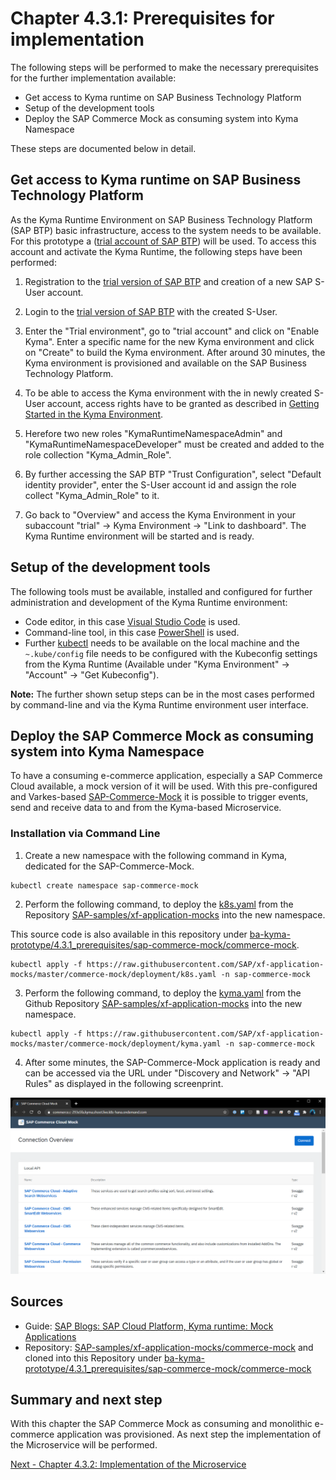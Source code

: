 # Chapter 4.3.1: Prerequisites for implementation

The following steps will be performed to make the necessary prerequisites for the further implementation available: 

* Get access to Kyma runtime on SAP Business Technology Platform
* Setup of the development tools
* Deploy the SAP Commerce Mock as consuming system into Kyma Namespace

These steps are documented below in detail.


## Get access to Kyma runtime on SAP Business Technology Platform

As the Kyma Runtime Environment on SAP Business Technology Platform (SAP BTP) basic infrastructure, access to the system needs to be available. For this prototype a ([trial account of SAP BTP](https://www.sap.com/cmp/td/sap-cloud-platform-trial.html)) will be used. To access this account and activate the Kyma Runtime, the following steps have been performed:

1. Registration to the [trial version of SAP BTP](https://www.sap.com/cmp/td/sap-cloud-platform-trial.html) and creation of a new SAP S-User account.

2. Login to the [trial version of SAP BTP](https://www.sap.com/cmp/td/sap-cloud-platform-trial.html) with the created S-User.

3. Enter the "Trial environment", go to "trial account" and click on "Enable Kyma". Enter a specific name for the new Kyma environment and click on "Create" to build the Kyma environment. After around 30 minutes, the Kyma environment is provisioned and available on the SAP Business Technology Platform.

4. To be able to access the Kyma environment with the in newly created S-User account, access rights have to be granted as described in [Getting Started in the Kyma Environment](https://help.sap.com/viewer/65de2977205c403bbc107264b8eccf4b/Cloud/en-US/d1abd18556f24fb091d081b2e3454b8b.html).

5. Herefore two new roles "KymaRuntimeNamespaceAdmin" and "KymaRuntimeNamespaceDeveloper" must be created and added to the role collection "Kyma_Admin_Role".

6. By further accessing the SAP BTP "Trust Configuration", select "Default identity provider", enter the S-User account id and assign the role collect "Kyma_Admin_Role" to it.

7. Go back to "Overview" and access the Kyma Environment in your subaccount "trial" -> Kyma Environment -> "Link to dashboard". The Kyma Runtime environment will be started and is ready.


## Setup of the development tools

The following tools must be available, installed and configured for further administration and development of the Kyma Runtime environment:

* Code editor, in this case [Visual Studio Code](https://code.visualstudio.com/) is used.
* Command-line tool, in this case [PowerShell](https://docs.microsoft.com/de-de/powershell) is used.
* Further [kubectl](https://kubernetes.io/docs/reference/kubectl) needs to be available on the local machine and the `~.kube/config` file needs to be configured with the Kubeconfig settings from the Kyma Runtime (Available under "Kyma Environment" -> "Account" -> "Get Kubeconfig").

**Note:** The further shown setup steps can be in the most cases performed by command-line and via the Kyma Runtime environment user interface.


## Deploy the SAP Commerce Mock as consuming system into Kyma Namespace

To have a consuming e-commerce application, especially a SAP Commerce Cloud available, a mock version of it will be used. With this pre-configured and Varkes-based [SAP-Commerce-Mock](https://blogs.sap.com/2020/06/17/sap-cloud-platform-extension-factory-kyma-runtime-mock-applications/) it is possible to trigger events, send and receive data to and from the Kyma-based Microservice. 

### Installation via Command Line

1. Create a new namespace with the following command in Kyma, dedicated for the SAP-Commerce-Mock.

```
kubectl create namespace sap-commerce-mock
```

2. Perform the following command, to deploy the [k8s.yaml](https://raw.githubusercontent.com/SAP/xf-application-mocks/master/commerce-mock/deployment/k8s.yaml) from the Repository [SAP-samples/xf-application-mocks](https://github.com/SAP-samples/xf-application-mocks/tree/master/commerce-mock) into the new namespace. 

This source code is also available in this repository under [ba-kyma-prototype/4.3.1_prerequisites/sap-commerce-mock/commerce-mock](https://github.com/klouisbrother/ba-kyma-prototype/tree/main/4.3.1_prerequisites/sap-commerce-mock/commerce-mock).

```
kubectl apply -f https://raw.githubusercontent.com/SAP/xf-application-mocks/master/commerce-mock/deployment/k8s.yaml -n sap-commerce-mock

```

3. Perform the following command, to deploy the [kyma.yaml](https://raw.githubusercontent.com/SAP/xf-application-mocks/master/commerce-mock/deployment/kyma.yaml) from the Github Repository [SAP-samples/xf-application-mocks](https://github.com/SAP-samples/xf-application-mocks/tree/master/commerce-mock) into the new namespace.

```
kubectl apply -f https://raw.githubusercontent.com/SAP/xf-application-mocks/master/commerce-mock/deployment/kyma.yaml -n sap-commerce-mock
```

4. After some minutes, the SAP-Commerce-Mock application is ready and can be accessed via the URL under "Discovery and Network" -> "API Rules" as displayed in the following screenprint.

![](images/01_01_SAP-Commerce-Mock-Start.png)


## Sources

* Guide: [SAP Blogs: SAP Cloud Platform, Kyma runtime: Mock Applications](https://blogs.sap.com/2020/06/17/sap-cloud-platform-extension-factory-kyma-runtime-mock-applications)
* Repository: [SAP-samples/xf-application-mocks/commerce-mock](https://github.com/SAP-samples/xf-application-mocks/tree/master/commerce-mock) and cloned into this Repository under [ba-kyma-prototype/4.3.1_prerequisites/sap-commerce-mock/commerce-mock](https://github.com/klouisbrother/ba-kyma-prototype/tree/main/4.3.1_prerequisites/sap-commerce-mock/commerce-mock)


## Summary and next step

With this chapter the SAP Commerce Mock as consuming and monolithic e-commerce application was provisioned. As next step the implementation of the Microservice will be performed.

[Next - Chapter 4.3.2: Implementation of the Microservice](https://github.com/klouisbrother/ba-kyma-prototype/tree/main/4.3.2_implementation) 
